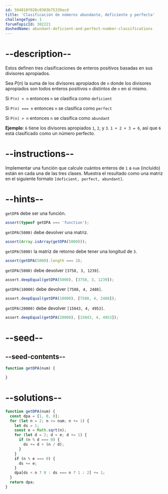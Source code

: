 ```yaml
---
id: 594810f028c0303b75339acd
title: 'Clasificación de números abundante, deficiente y perfecta'
challengeType: 1
forumTopicId: 302221
dashedName: abundant-deficient-and-perfect-number-classifications
---
```


# --description--

Estos definen tres clasificaciones de enteros positivos basadas en sus divisores apropiados.

Sea $P(n)$ la suma de los divisores apropiados de `n` donde los divisores apropiados son todos enteros positivos `n` distintos de `n` en sí mismo.

Si `P(n) < n` entonces `n` se clasifica como `deficient`

Si `P(n) === n` entonces `n` se clasifica como `perfect`

Si `P(n) > n` entonces `n` se clasifica como `abundant`

**Ejemplo**: `6` tiene los divisores apropiados `1`, `2`, y `3`. `1 + 2 + 3 = 6`, así que `6` está clasificado como un número perfecto.

# --instructions--

Implementar una función que calcule cuántos enteros de `1` a `num` (incluido) están en cada una de las tres clases. Muestra el resultado como una matriz en el siguiente formato `[deficient, perfect, abundant]`.

# --hints--

`getDPA` debe ser una función.

```js
assert(typeof getDPA === 'function');
```

`getDPA(5000)` debe devolver una matriz.

```js
assert(Array.isArray(getDPA(5000)));
```

`getDPA(5000)` la matriz de retorno debe tener una longitud de `3`.

```js
assert(getDPA(5000).length === 3);
```

`getDPA(5000)` debe devolver `[3758, 3, 1239]`.

```js
assert.deepEqual(getDPA(5000), [3758, 3, 1239]);
```

`getDPA(10000)` debe devolver `[7508, 4, 2488]`.

```js
assert.deepEqual(getDPA(10000), [7508, 4, 2488]);
```

`getDPA(20000)` debe devolver `[15043, 4, 4953]`.

```js
assert.deepEqual(getDPA(20000), [15043, 4, 4953]);
```

# --seed--

## --seed-contents--

```js
function getDPA(num) {

}
```

# --solutions--

```js
function getDPA(num) {
  const dpa = [1, 0, 0];
  for (let n = 2; n <= num; n += 1) {
    let ds = 1;
    const e = Math.sqrt(n);
    for (let d = 2; d < e; d += 1) {
      if (n % d === 0) {
        ds += d + (n / d);
      }
    }
    if (n % e === 0) {
      ds += e;
    }
    dpa[ds < n ? 0 : ds === n ? 1 : 2] += 1;
  }
  return dpa;
}
```
